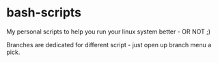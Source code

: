 # bash-scripts
My personal scripts to help you run your linux system better - OR NOT ;)

Branches are dedicated for different script - just open up branch menu a pick.
